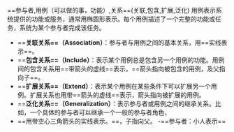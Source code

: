 ==参与者,用例（可以做的事，功能）,关系==(关联,包含,扩展,泛化)
    用例表示系统提供的功能或服务，通常用椭圆形表示。每个用例描述了一个完整的功能或任务，系统为某个参与者完成该任务。
- ==**关联关系==（Association）**：参与者与用例之间的基本关系，用==实线表示==。
- ==**包含关系==（Include）**：表示某个用例总是包含另一个用例的功能。用例间的包含关系用==带箭头的虚线==表示，==箭头指向被包含的用例，及父指向子==。
- ==**扩展关系==（Extend）**：表示某个用例在某些条件下可以扩展另一个用例。扩展关系也用带==箭头的虚线==表示，箭头指向被扩展的用例。
- ==**泛化关系==（Generalization）**：表示参与者或用例之间的继承关系。比如，一个具体的参与者可以继承一个一般的参与者角色，
- ==用带空心三角箭头的实线表示。==，子指向父。
-==参与者：小人表示==
